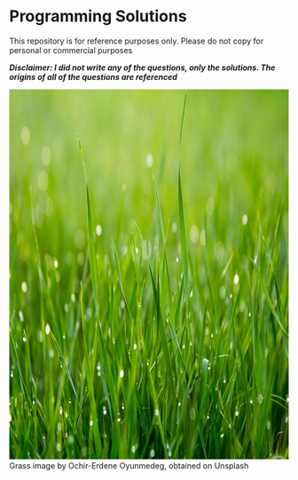 # Programming Solutions

This repository is for reference purposes only. Please do not copy for personal or commercial purposes

***Disclaimer: I did not write any of the questions, only the solutions. The origins of all of the questions are referenced***

<p align="left">
    <img src="https://github.com/7monaw/ProgrammingSolutions/blob/main/grass.jpg" alt
        width="1000" 
        height="667"/>
    <caption>Grass image by Ochir-Erdene Oyunmedeg, obtained on Unsplash</caption>
</p>
